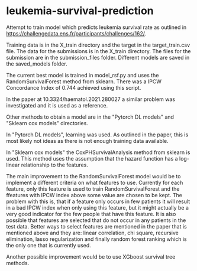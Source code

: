 # leukemia-survival-prediction
Attempt to train model which predicts leukemia survival rate as outlined in https://challengedata.ens.fr/participants/challenges/162/.

Training data is in the X_train directory and the target in the target_train.csv file. The data for the submissions is in the X_train directory. The files for the submission are in the submission_files folder. Different models are saved in the saved_models folder.

The current best model is trained in model_rsf.py and uses the RandomSurvivalForest method from sklearn. There was a IPCW Concordance Index of 0.744 achieved using this script.

In the paper at 10.3324/haematol.2021.280027 a similar problem was investigated and it is used as a reference.

Other methods to obtain a model are in the "Pytorch DL models" and "Sklearn cox models" directories.

In "Pytorch DL models", learning was used. As outlined in the paper, this is most likely not ideas as there is not enough training data available.

In "Sklearn cox models" the CoxPHSurvivalAnalysis method from sklearn is used. This method uses the assumption that the hazard function has a log-linear relationship to the features.

The main improvement to the RandomSurvivalForest model would be to implement a different criteria on what features to use. Currently for each feature, only this feature is used to train RandomSurvivalForest and the ffeatures with IPCW index above some value are chosen to be kept. The problem with this is, that if a feature only occurs in few patients it will result in a bad IPCW index when only using this feature, but it might actually be a very good indicator for the few people that have this feature. It is also possible that features are selected that do not occur in any patients in the test data. Better ways to select features are mentioned in the paper that is mentioned above and they are: linear correlation, chi square, recursive elimination, lasso regularization and finally random forest ranking which is the only one that is currently used.

Another possible improvement would be to use XGboost survival tree methods.
